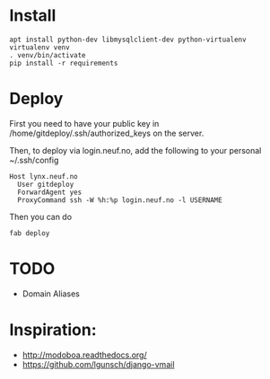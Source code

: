 # Install
    apt install python-dev libmysqlclient-dev python-virtualenv
    virtualenv venv
    . venv/bin/activate
    pip install -r requirements

# Deploy
First you need to have your public key in /home/gitdeploy/.ssh/authorized_keys on the server.

Then, to deploy via login.neuf.no, add the following to your personal ~/.ssh/config

    Host lynx.neuf.no
      User gitdeploy
      ForwardAgent yes
      ProxyCommand ssh -W %h:%p login.neuf.no -l USERNAME

Then you can do

    fab deploy
    
# TODO
 - Domain Aliases

# Inspiration:
- http://modoboa.readthedocs.org/
- https://github.com/lgunsch/django-vmail

